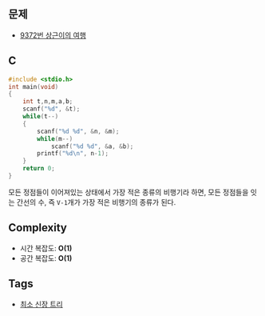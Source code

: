 ## 문제
- [9372번 상근이의 여행](https://www.acmicpc.net/problem/9372)

## C
```c
#include <stdio.h>
int main(void)
{
	int t,n,m,a,b;
	scanf("%d", &t);
	while(t--)
	{
		scanf("%d %d", &n, &m);
		while(m--)
			scanf("%d %d", &a, &b);
		printf("%d\n", n-1);
	}
	return 0;
}
```

모든 정점들이 이어져있는 상태에서 가장 적은 종류의 비행기라 하면, 모든 정점들을 
잇는 간선의 수,	즉 `V-1`개가 가장 적은 비행기의 종류가 된다.

## Complexity

- 시간 복잡도: <b>O(1)</b>
- 공간 복잡도: <b>O(1)</b>

## Tags
- [최소 신장 트리](https://github.com/myoi-oj/baekjoon-oj#mst)

